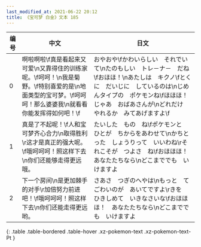 ```yaml
---
last_modified_at: 2021-06-22 20:12
title: 《宝可梦 白金》文本 185
---
```

| 编号 | 中文 | 日文 |
| ---- | ---- | ---- |
| 0 | 啊啦啊啦\f真是看起来又可爱\n又靠得住的训练家呢。\f呵呵！\n我是菊野。\f特别喜爱的是\n地面类型的宝可梦。\f呵呵呵！那么婆婆我\n就看看你能发挥得如何吧！\f | おやおや\fかわいらしい　それでいて\nたのもしい　トレ－ナ－　だね\fおほほ！\nあたしは　キクノ\fとくに　だいじに　しているのは\nじめんタイプの　ポケモンね\fほほほ！　じゃあ　おばあさんが\nどれだけ　やれるか　みてあげますよ\f |
| 1 | 真是了不起呢！\f人和宝可梦齐心合力\n取得胜利\r这才是真正的强大呢。\f哦呵呵呵！照这样下去\n你们还能够走得更远哦。 | たいした　もの　ね\fポケモンと　ひとが　ちからをあわせて\nかちとった　しょうりって　いいわね\rそれこそが　つよさ　ね\fおほほほ！　あなたたちなら\nどこまででも　いけますよ |
| 2 | 下一个房间\n是更加棘手的对手\r加倍努力前进吧！\f哦呵呵呵！照这样下去\n你们还能走得更远哟。 | さあさ　つぎのへやは\nもっと　てごわいのが　あいてですよ\rきを　ひきしめて　いきなさいな\fおほほほ！　あなたたちなら\nどこまででも　いけますよ |
{: .table .table-bordered .table-hover .xz-pokemon-text .xz-pokemon-text-Pt }